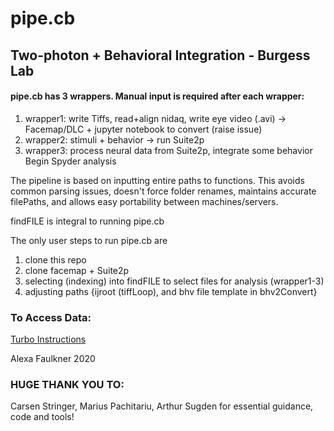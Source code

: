 # pipe.cb
## Two-photon + Behavioral Integration - Burgess Lab

#### pipe.cb has 3 wrappers. Manual input is required after each wrapper:
1. wrapper1: write Tiffs, read+align nidaq, write eye video (.avi) -> Facemap/DLC + jupyter notebook to convert (raise issue)
2. wrapper2: stimuli + behavior -> run Suite2p
3. wrapper3: process neural data from Suite2p, integrate some behavior
Begin Spyder analysis


The pipeline is based on inputting entire paths to functions. 
This avoids common parsing issues, doesn't force folder renames, maintains accurate filePaths, and allows easy portability between machines/servers.

findFILE is integral to running pipe.cb

The only user steps to run pipe.cb are 
1. clone this repo
2. clone facemap + Suite2p
3. selecting (indexing) into findFILE to select files for analysis (wrapper1-3) 
4. adjusting paths {ijroot (tiffLoop), and bhv file template in bhv2Convert}

### To Access Data:
[Turbo Instructions](/docs/TurboAccess.md) 



 Alexa Faulkner 2020

### HUGE THANK YOU TO:
Carsen Stringer, Marius Pachitariu, Arthur Sugden for essential guidance, code and tools!
